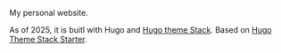 My personal website.

As of 2025, it is buitl with Hugo and [Hugo theme Stack](https://github.com/CaiJimmy/hugo-theme-stack).
Based on [Hugo Theme Stack Starter](https://github.com/CaiJimmy/hugo-theme-stack-starter/).
